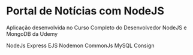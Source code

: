   # Portal de Notícias com NodeJS

Aplicação desenvolvida no Curso Completo do Desenvolvedor NodeJS e MongoDB da Udemy

NodeJs
Express
EJS
Nodemon
CommonJs
MySQL
Consign
